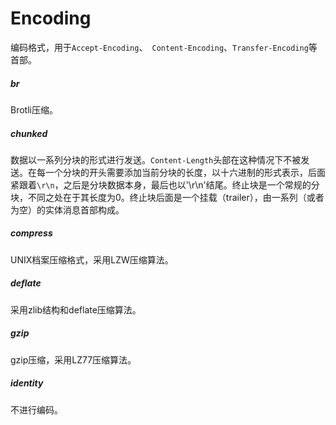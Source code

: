 # Encoding

编码格式，用于`Accept-Encoding`、` Content-Encoding`、`Transfer-Encoding`等首部。

##### br

Brotli压缩。

##### chunked

数据以一系列分块的形式进行发送。`Content-Length`头部在这种情况下不被发送。在每一个分块的开头需要添加当前分块的长度，以十六进制的形式表示，后面紧跟着`\r\n`，之后是分块数据本身，最后也以'\r\n'结尾。终止块是一个常规的分块，不同之处在于其长度为0。终止块后面是一个挂载（trailer），由一系列（或者为空）的实体消息首部构成。

##### compress

UNIX档案压缩格式，采用LZW压缩算法。

##### deflate

采用zlib结构和deflate压缩算法。

##### gzip

gzip压缩，采用LZ77压缩算法。

##### identity

不进行编码。
